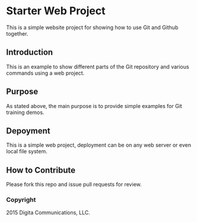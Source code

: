 # Starter Web Project

This is a simple website project for showing how to use Git and Github together.

## Introduction

This is an example to show different parts of the Git repository and various commands using a web project.

## Purpose

As stated above, the main purpose is to provide simple examples for Git training demos.

## Depoyment

This is a simple web project, deployment can be on any web server or even local file system.

## How to Contribute

Please fork this repo and issue pull requests for review.

### Copyright

2015 Digita Communications, LLC.
